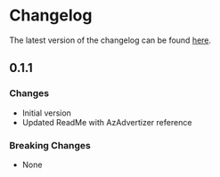 # Changelog

The latest version of the changelog can be found [here](https://github.com/Azure/bicep-registry-modules/blob/main/avm/ptn/azd/container-apps-stack/CHANGELOG.md).

## 0.1.1

### Changes

- Initial version
- Updated ReadMe with AzAdvertizer reference

### Breaking Changes

- None
